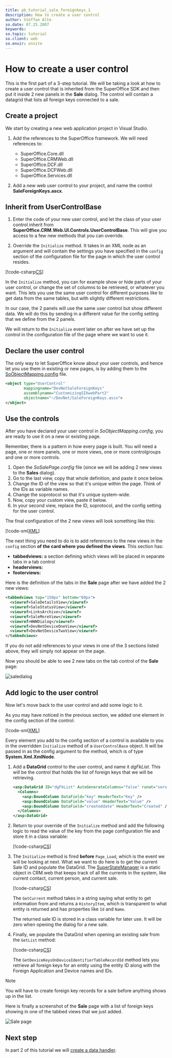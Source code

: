 ```yaml
---
title: pb_tutorial_sale_foreignkeys_1
description: How to create a user control
author: Steffan Alte
so.date: 07.25.2007
keywords:
so.topic: tutorial
so.client: web
so.envir: onsite
---
```


# How to create a user control

This is the first part of a 3-step tutorial. We will be taking a look at how to create a user control that is inherited from the SuperOffice SDK and then put it inside 2 new panels in the **Sale** dialog. The control will contain a datagrid that lists all foreign keys connected to a sale.

## Create a project

We start by creating a new web application project in Visual Studio.

1. Add the references to the SuperOffice framework. We will need references to:
    * SuperOffice.Core.dll
    * SuperOffice.CRMWeb.dll
    * SuperOffice.DCF.dll
    * SuperOffice.DCFWeb.dll
    * SuperOffice.Services.dll

2. Add a new web user control to your project, and name the control **SaleForeignKeys.ascx**.

## Inherit from UserControlBase

1. Enter the code of your new user control, and let the class of your user control inherit from **SuperOffice.CRM.Web.UI.Controls.UserControlBase**. This will give you access to a few new methods that you can override.

2. Override the `Initialize` method. It takes in an XML node as an argument and will contain the settings you have specified in the `config` section of the configuration file for the page in which the user control resides.

[!code-csharp[CS](includes/methods.cs?range=1-2,6,56)]

In the `Initialize` method, you can for example show or hide parts of your user control, or change the set of columns to be retrieved, or whatever you want. This lets you use the same user control for different purposes like to get data from the same tables, but with slightly different restrictions.

In our case, the 2 panels will use the same user control but show different data. We will do this by sending in a different value for the config setting that we define from the 2 panels.

We will return to the `Initialize` event later on after we have set up the control in the configuration file of the page where we want to use it.

## Declare the user control

The only way to let SuperOffice know about your user controls, and hence let you use them in existing or new pages, is by adding them to the [SoObjectMapping.config][1] file.

```xml
<object type="UserControl" 
        mappingname="DevNetSaleForeignKeys"
        assemblyname="CustomizingSIXwebPart2"
        objectname="~/DevNet/SaleForeignKeys.ascx">
</object>
```

## Use the controls

After you have declared your user control in *SoObjectMapping.config*, you are ready to use it on a new or existing page.

Remember, there is a pattern in how every page is built. You will need a page, one or more panels, one or more views, one or more controlgroups and one or more controls.

1. Open the *SoSalePage.config* file (since we will be adding 2 new views to the **Sales** dialog).
2. Go to the last view, copy that whole definition, and paste it once below.
3. Change the ID of the view so that it's unique within the page. Think of the IDs as variable names.
4. Change the soprotocol so that it's unique system-wide.
5. Now, copy your custom view, paste it below.
6. In your second view, replace the ID, soprotocol, and the config setting for the user control.

The final configuration of the 2 new views will look something like this:

[!code-xml[XML](includes/views.xml)]

The next thing you need to do is to add references to the new views in the `config` section **of the card where you defined the views**. This section has:

* **tabbedviews:** a section defining which views will be placed in separate tabs in a tab control
* **headerviews:**
* **footerviews:**

Here is the definition of the tabs in the **Sale** page after we have added the 2 new views:

```xml
<tabbedviews top="150px" bottom="60px">
  <viewref>SaleDetailsView</viewref>
  <viewref>SaleStatusView</viewref>
  <viewref>LinksArchive</viewref>
  <viewref>SaleMoreView</viewref>
  <viewref>WWWDialog</viewref>
  <viewref>DevNetDeviceOneView</viewref>
  <viewref>DevNetDeviceTwoView</viewref>
</tabbedviews>
```

If you do not add references to your views in one of the 3 sections listed above, they will simply not appear on the page.

Now you should be able to see 2 new tabs on the tab control of the **Sale** page:

![saledialog][img1]

## Add logic to the user control

Now let's move back to the user control and add some logic to it.

As you may have noticed in the previous section, we added one element in the config section of the control:

[!code-xml[XML](includes/views.xml?range=8-10)]

Every element you add to the config section of a control is available to you in the overridden `Initialize` method of a `UserControlBase` object. It will be passed in as the config argument to the method, which is of type **System.Xml.XmlNode**.

1. Add a **DataGrid** control to the user control, and name it *dgFkList*. This will be the control that holds the list of foreign keys that we will be retrieving.

    ```XML
    <asp:DataGrid ID="dgFkList" AutoGenerateColumns="false" runat="server">
      <Columns>
        <asp:BoundColumn DataField="key" HeaderText="Key" />
        <asp:BoundColumn DataField="value" HeaderText="Value" />
        <asp:BoundColumn DataField="createddate" HeaderText="Created" />
      </Columns>
    </asp:DataGrid>
    ```

2. Return to your override of the `Initialize` method and add the following logic to read the value of the key from the page configuration file and store it in a class variable:

    [!code-csharp[CS](includes/methods.cs?range=1-2,6-16)]

3. The `Initialize` method is fired **before** `Page_Load`, which is the event we will be looking at next. What we want to do here is to get the current Sale ID and populate the DataGrid. The [SuperStateManager][2] is a static object in CRM.web that keeps track of all the currents in the system, like current contact, current person, and current sale.

    [!code-csharp[CS](includes/methods.cs?range=18-27)]

    The `GetCurrent` method takes in a string saying what entity to get information from and returns a `HistoryItem`, which is transparent to what entity is returned and has properties like `Id` and `Name`.

    The returned sale ID is stored in a class variable for later use. It will be zero when opening the dialog for a new sale.

4. Finally, we populate the DataGrid when opening an existing sale from the `GetList` method:

    [!code-csharp[CS](includes/methods.cs?range=29-35)]

    The `GetDeviceKeysOnDeviceIdentifierTableRecordId` method lets you retrieve all foreign keys for an entity using the entity ID along with the Foreign Application and Device names and IDs.

> [!NOTE]
> You will have to create foreign key records for a sale before anything shows up in the list.

Here is finally a screenshot of the **Sale** page with a list of foreign keys showing in one of the tabbed views that we just added.

![Sale page][img2]

## Next step

In part 2 of this tutorial we will [create a data handler][3].

<!-- Referenced links -->
[1]: ../../pagebuilder/config/object-mapping.md
[2]: ../../pagebuilder/superstate/state-changes.md
[3]: 2-create-sale-datahandler.md

<!-- Referenced images -->
[img1]: media/image001.jpg
[img2]: media/image002.jpg
